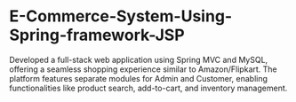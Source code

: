 # E-Commerce-System-Using-Spring-framework-JSP
Developed a full-stack web application using Spring MVC and MySQL, offering a seamless shopping experience similar to Amazon/Flipkart. The platform features separate modules for Admin and Customer, enabling functionalities like product search, add-to-cart, and inventory management. 
